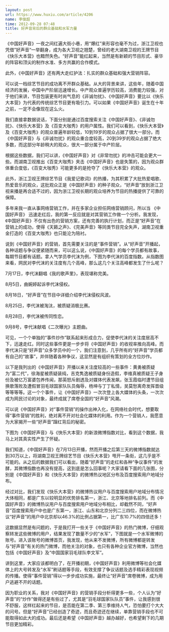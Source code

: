```yaml
---
layout: post
url: https://www.huxiu.com/article/4206
name: 李俊超
time: 2012-09-28 07:48
title: 好声音背后的群众基础和水军力量
---
```

《中国好声音》一夜之间红遍大街小巷，用“爆红”来形容也毫不为过，浙江卫视也凭借”好声音“一举翻身，成为各大卫视之翘楚，曾经的老大湖南卫视的王牌节目《快乐大本营》也黯然失色。“好声音”能红起来，当然是有新颖的节目形式、豪华的阵容和顶尖的制作水准、多方共赢的合作模式。

此外，《中国好声音》还有两大走红护法：扎实的群众基础和强大营销阵容。

可以说一档综艺节目的成功离不开群众基础。从大的背景来讲，这些年，随着中国经济的发展，中国中产阶层迅速增长。中产观众普遍学历较高，消费能力较强，对于他们来讲，节目包装更有时尚气息的《非诚勿扰》、《中国好声音》要比以《快乐大本营》为代表的传统综艺节目更有吸引力。可以如果《中国好声音》诞生在十年之前，一定不会像现在这么火。

我们直接拿数据说话，下面分别是通过百度搜索关注《中国好声音》、《非诚勿扰》、《快乐大本营》及《百变大咖秀》的用户属性。我们可以看到，《快乐大本营》及《百变大咖秀》的观众普遍年龄较低，10到19岁的观众占据了很大一部分。而《中国好声音》与《非诚勿扰》的观众重合度较高，20到39岁的观众占据了绝大多数，而这部分年龄稍大的观众，很大一部分属于中产阶层。

根据这些数据，我们可以讲，《中国好声音》对《非常勿扰》的冲击可能会更大一些。而湖南卫视推出《百变大咖秀》夹击《中国好声音》也是失策的，因为观众群体重合度低，《百变大咖秀》可能更多的是抢夺了《快乐大本营》的观众。

此外，浙江卫视王牌综艺节目《我爱记歌词》的热播，为其积累了大批热爱唱歌、热爱音乐的观众，这批观众正是《中国好声音》的种子观众，“好声音”放到浙江卫视来播是再合适不过的，因为浙江卫视长期的观众培养为节目的热播提供了可靠的保障。

多年来我一直从事网络营销工作，并在多家企业担任网络营销顾问，所以当 《中国好声音》 迅速走红后，我的第一反应就是对其营销工作做一个分析。我发现，《中国好声音》不仅有出色的营销方案，还有完善的执行计划，而正是“好声音”在营销上的成功，使得《天籁之声》、《完美声音》等同类节目完全失声，湖南卫视重金打造的《百变大咖秀》也只能沦为陪衬。

说到《中国好声音》的营销，首先需要关注的是“事件营销”。从“好声音”开播起，各种话题与争议便紧随而来，可以这么说，《中国好声音》的每个学员都有故事，每期节目都有话题。拿人气学员李代沫为例，下图为李代沫的百度指数。从指数图来看，网民对李代沫的关注度有几个高峰，那么这几个关注高峰都发生了什么呢？

7月17日，李代沫翻唱《我的歌声里》，表现堪称完美。

8月5日，曲婉婷起诉李代沫侵权。

8月18日，“好声音”在节目中详细介绍李代沫侵权风波。

8月25日，李代沫被淘汰，被质疑消极比赛。

8月28日，李代沫被传同性恋。

9月8号，李代沫献唱《二次曝光》主题曲。

可见，一个个单独的“事件炒作”联系起来形成合力，促使李代沫的关注度居高不下，迅速走红。同时这些事件更是一步步将《中国好声音》的收视率推向高峰。而李代沫只是“好声音”众多学员中的一个，我们注意到，几乎所有的“好声音”学员都有自己的“故事”，并伴随着各种争议，这显然是有组织有策划的全方位炒作。

以下是我列出的《中国好声音》开播以来关注度较高的一些事件：黄勇被质疑为“富二代”，徐海星被质疑装纯，吉克隽逸被质疑身份造假，李维真被质疑王子身份及被亿万富婆包养传闻，那英怒斥剧透及对媒体代表发飙，张玉霞临时遭节目组换歌落败及遭假冒羽毛球国家队队员侮辱，杨坤与丁丁私情，吴莫愁离奇发挥晋级等等等等。这一个个事件，让《中国好声音》一次次登上各大媒体的头条，一次次成为网民讨论的对象，最终成就了席卷全国的“好声音”风潮。

可以说《中国好声音》对“事件营销”的操作出神入化，在网络社会时代，想要取得“事件营销”的胜利，绝对离不开对社会化媒体的利用。作为一个营销人，我愿意为大家揭开一些“好声音”蹿红背后的秘密。

下图为《中国好声音》与《快乐大本营》的新浪微博指数对比，看到这个数据，我马上对其真实性产生了怀疑。

我们知道，《中国好声音》在7月13日开播，然而开播之后第三天的微博指数就达到30万以上，将湖南卫视王牌综艺节目《快乐大本营》甩开一条街，这几乎是不可能的。从之后的数据我们可以看出，随着“好声音”的走红和各种“争议事件”的发酵，其微博指数也再没有提高，这到底是怎么回事呢？大家请看下面的几张图，分别是《中国好声音》和《快乐大本营》的微博热议地区分布及百度搜索用户地域分布。

经过对比，我们发现《快乐大本营》的微博热议用户与百度搜索用户地域分布情况大体相同，都是广东以较明显的优势排名第一，浙江、北京等地排名前列。而《中国好声音》的微博热议用户与百度搜索用户地域分布相比，却截然不同，“好声音”百度搜索用户中也是广东第一，浙江、山东和北京分列二三四位，而在微博热议“好声音”的用户中北京却以46.3%的比例占据第一，比广东10.7%的四倍还多！

这数据显然是有问题的，于是我打开一些关于《中国好声音》的热门微博，仔细观察转发这些微博的用户，结果发现了数量不少的“水军”，下图就是一个水军微博的账号。进入该账号的微博首页，我发现，他从来不发微博，所有微博都是转发与“好声音”有关的热门微博，而他关注的对象，也只有各种企业官方微博，当然也包括《中国好声音》及“中国国家羽毛球队李文军”。

讲到这里，大家应该都明白了，在开播初期，《中国好声音》利用微博等社会化媒体上的大号转发及“水军”刷话题等手段，有效支撑了争议话题及选手精彩表现视频的传播。使得“事件营销”得以一步步成功实施，最终让“好声音”席卷微博，成为用户逃避不开的话题。

因为职业的关系，我对《中国好声音》的营销手段分析得更多一些，个人认为“好声音”的“炒作”做得还是有些过了，尤其是“羽毛球国家队队员”事件，让我感到很不舒服，这样红起来的节目，是否能在第二季、第三季维持人气，恐怕要打个大大的问号。但是“好声音”已经创造了奇迹，而且奇迹还在继续，单靠营销手段也不可能取得如此大的成功。最后还是希望《中国好声音》越办越好，也希望剩下的几期节目更加精彩。

